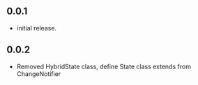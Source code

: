 ## 0.0.1

* initial release.

## 0.0.2

* Removed HybridState class, define State class extends from ChangeNotifier